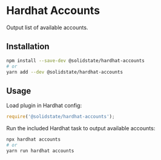 # Hardhat Accounts

Output list of available accounts.

## Installation

```bash
npm install --save-dev @solidstate/hardhat-accounts
# or
yarn add --dev @solidstate/hardhat-accounts
```

## Usage

Load plugin in Hardhat config:

```javascript
require('@solidstate/hardhat-accounts');
```

Run the included Hardhat task to output available accounts:

```bash
npx hardhat accounts
# or
yarn run hardhat accounts
```
